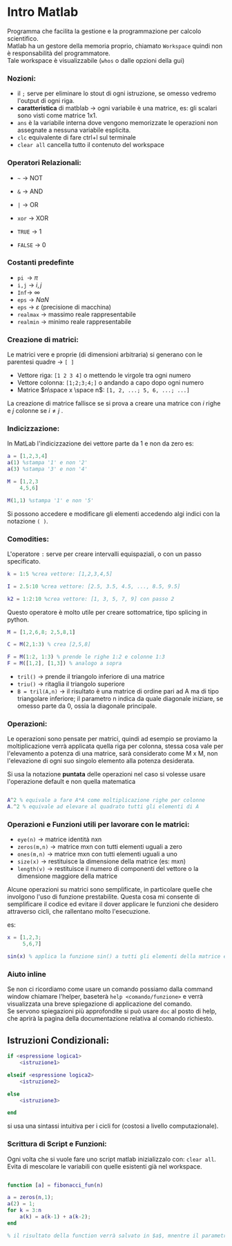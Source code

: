 
# Intro Matlab

Programma che facilita la gestione e la programmazione per calcolo scientifico.  
Matlab ha un gestore della memoria proprio, chiamato `Workspace` quindi non è responsabilità del programmatore.  
Tale workspace è visualizzabile (`whos` o dalle opzioni della gui)


### Nozioni:

- il `;` serve per eliminare lo stout di ogni istruzione, se omesso vedremo l'output di ogni riga.
- **caratteristica** di matblab $\rightarrow$ ogni variabile è una matrice, es: gli scalari sono visti come matrice 1x1.  
- `ans` è la variabile interna dove vengono memorizzate le operazioni non assegnate a nessuna variabile esplicita.  
- `clc` equivalente di fare ctrl+l sul terminale
- `clear all` cancella tutto il contenuto del workspace

### Operatori Relazionali:

- `~` $\rightarrow$ NOT
- `&` $\rightarrow$ AND
- `|` $\rightarrow$ OR
- `xor` $\rightarrow$ XOR

- `TRUE` $\rightarrow$ 1
- `FALSE` $\rightarrow$ 0 

### Costanti predefinte 

- `pi `$\rightarrow$ $\pi$
- `i,j` $\rightarrow$ $i,j$
- `Inf`$\rightarrow$ $\infty$
- `eps` $\rightarrow$ $NaN$
- `eps` $\rightarrow$ $\varepsilon$ (precisione di macchina)
- `realmax` $\rightarrow$ massimo reale rappresentabile 
- `realmin` $\rightarrow$ minimo reale rappresentabile




### Creazione di matrici:

Le matrici vere e proprie (di dimensioni arbitraria) si generano con le parentesi quadre $\rightarrow$ `[ ]`

- Vettore riga: `[1 2 3 4]` o mettendo le virgole tra ogni numero
- Vettore colonna: `[1;2;3;4;]` o andando a capo dopo ogni numero
- Matrice $n\space x \space n$: `[1, 2, ...; 5, 6, ...; ...]`

La creazione di matrice fallisce se si prova a creare una matrice con $i$ righe e $j$ colonne se $i\neq j$ .  

### Indicizzazione:
In MatLab l'indicizzazione dei vettore parte da 1 e non da zero
es:
```matlab
a = [1,2,3,4]
a(1) %stampa '1' e non '2'
a(3) %stampa '3' e non '4' 

M = [1,2,3
    4,5,6]

M(1,1) %stampa '1' e non '5'

```
Si possono accedere e modificare gli elementi accedendo algi indici con la notazione `( )`.  

### Comodities: 
L'operatore `:` serve per creare intervalli equispaziali, o con un passo specificato.  

```matlab
k = 1:5 %crea vettore: [1,2,3,4,5]

I = 2.5:10 %crea vettore: [2.5, 3.5, 4.5, ..., 8.5, 9.5]

k2 = 1:2:10 %crea vettore: [1, 3, 5, 7, 9] con passo 2 
```

Questo operatore è molto utile per creare sottomatrice, tipo splicing in python.  

```matlab
M = [1,2,6,8; 2,5,8,1]

C = M(2,1:3) % crea [2,5,8]

F = M(1:2, 1:3) % prende le righe 1:2 e colonne 1:3
F = M([1,2], [1,3]) % analogo a sopra 
```


- `tril()` $\rightarrow$ prende il triangolo inferiore di una matrice
- `triu()` $\rightarrow$ ritaglia il triangolo superiore
- `B = tril(A,n)` $\rightarrow$ il risultato è una matrice di ordine pari ad A ma di tipo triangolare inferiore; il parametro n indica da quale diagonale iniziare, se omesso parte da 0, ossia la diagonale principale.  


### Operazioni:
Le operazioni sono pensate per matrici, quindi ad esempio se proviamo la moltiplicazione verrà applicata quella riga per colonna, stessa cosa vale per l'elevamento a potenza di una matrice, sarà considerato come M x M, non l'elevazione di ogni suo singolo elemento alla potenza desiderata.  

Si usa la notazione **puntata** delle operazioni nel caso si volesse usare l'operazione default e non quella matematica

```matlab

A^2 % equivale a fare A*A come moltiplicazione righe per colonne 
A.^2 % equivale ad elevare al quadrato tutti gli elementi di A

```


### Operazioni e Funzioni utili per lavorare con le matrici:
- `eye(n)` $\rightarrow$ matrice identità nxn
- `zeros(m,n)` $\rightarrow$ matrice mxn con tutti elementi uguali a zero
- `ones(m,n)` $\rightarrow$ matrice mxn con tutti elementi uguali a uno
- `size(x)` $\rightarrow$ restituisce la dimensione della matrice (es: mxn)
- `length(v)` $\rightarrow$ restituisce il numero di componenti del vettore o la dimensione maggiore della matrice



Alcune operazioni su matrici sono semplificate, in particolare quelle che involgono l'uso di funzione prestabilite. 
Questa cosa mi consente di semplificare il codice ed evitare il dover applicare le funzioni che desidero attraverso cicli, che rallentano molto l'esecuzione.  

es:
```matlab
x = [1,2,3;
     5,6,7]

sin(x) % applica la funzione sin() a tutti gli elementi della matrice e la restituisce.  

```



### Aiuto inline
Se non ci ricordiamo come usare un comando possiamo dalla command window chiamare l'helper, baseterà `help <comando/funzione>` e verrà visualizzata una breve spiegazione di applicazione del comando.  
Se servono spiegazioni più approfondite si può usare `doc` al posto di help, che aprirà la pagina della documentazione relativa al comando richiesto. 



## Istruzioni Condizionali:


```matlab
if <espressione logica1>
    <istruzione1>

elseif <espressione logica2>
    <istruzione2>

else
    <istruzione3>

end

```

si usa una sintassi intuitiva per i cicli for (costosi a livello computazionale).  


### Scrittura di Script e Funzioni:

Ogni volta che si vuole fare uno script matlab inizializzalo con: `clear all`.  
Evita di mescolare le variabili con quelle esistenti già nel workspace. 


```matlab

function [a] = fibonacci_fun(n)

a = zeros(n,1);
a(2) = 1;
for k = 3:n
    a(k) = a(k-1) + a(k-2);
end

% il risultato della function verrà salvato in $a$, mnentre il parametro verra usato al posto della $n$

```


